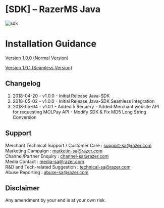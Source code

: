 
# [SDK] – RazerMS Java

![sdk](https://user-images.githubusercontent.com/38641542/74423739-b4440a00-4e8b-11ea-8d95-016d25d26e87.jpg)

# Installation Guidance

[Version 1.0.0 (Normal Version)](https://github.com/RazerMS/Java-SDK/tree/master/Normal%20Integration)

[Version 1.0.1 (Seamless Version)](https://github.com/RazerMS/Java-SDK/tree/master/Seamless%20Integration)

Changelog
----------
1. 2018-04-20 - v1.0.0 - Initial Release Java-SDK
1. 2018-05-02 - v1.0.0 - Initial Release Java-SDK Seamless Integration
2. 2018-05-04 - v1.0.1 - Added 5 Requery 
                       - Added Merchant website API for requesting MOLPay API
                       - Modify SDK & Fix MD5 Long String Conversion

Support
-------

Merchant Technical Support / Customer Care : support-sa@razer.com <br>
Marketing Campaign : marketin-sa@razer.com <br>
Channel/Partner Enquiry : channel-sa@razer.com <br>
Media Contact : media-sa@razer.com <br>
R&D and Tech-related Suggestion : technical-sa@razer.com <br>
Abuse Reporting : abuse-sa@razer.com

Disclaimer
----------
Any amendment by your end is at your own risk.





